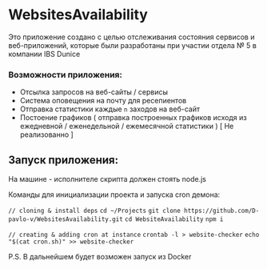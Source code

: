 # WebsitesAvailability
Это приложение создано с целью отслеживания состояния сервисов и веб-приложений, которые были разработаны при участии отдела № 5 в компании IBS Dunice

### Возможности приложения:

* Отсылка запросов на веб-сайты / сервисы
* Система оповещения на почту для ресепиентов 
* Отправка статистики каждые `n` заходов на веб-сайт
* Постоение графиков ( отправка построенных графиков исходя из ежедневной / еженедельной / ежемесячной статистики ) [ Не реализованно ] 

## Запуск приложения:

На машине - исполнителе скрипта должен стоять node.js

Команды для инициализации проекта и запуска cron демона:

`// cloning & install deps`
`cd ~/Projects`
`git clone https://github.com/D-pavlo-v/WebsitesAvailability.git`
`cd WebsiteAvailability`
`npm i`

`// creating & adding cron at instance`
`crontab -l > website-checker`
`echo "$(cat cron.sh)" >> website-checker`

P.S. В дальнейшем будет возможен запуск из Docker